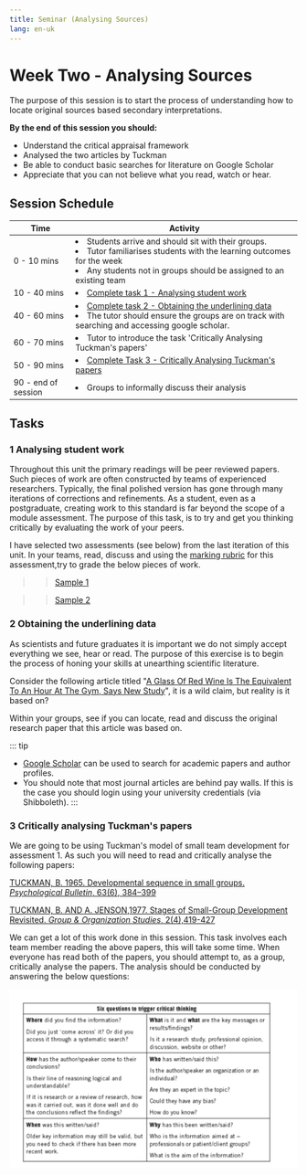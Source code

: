 ```yaml
---
title: Seminar (Analysing Sources)
lang: en-uk
---
```


# Week Two - Analysing Sources 

The purpose of this session is to start the process of understanding how to locate original sources based secondary interpretations. 

**By the end of this session you should:**


- Understand the critical appraisal framework
- Analysed the two articles by Tuckman 
- Be able to conduct basic searches for literature on Google Scholar 
- Appreciate that you can not believe what you read, watch or hear.



## Session Schedule 	

| Time | Activity | 
|-------------------|------------------------|
|0 - 10 mins        | <li>Students arrive and should sit with their groups.</li> <li> Tutor familiarises students with the learning outcomes for the week   </li> <li> Any students not in groups should be assigned to an existing team</li>|
| 10 - 40 mins     | <li> [Complete task 1 - Analysing student work](#_1-analysing-student-work) </li> |
|40 - 60 mins        | <li> [Complete task 2 - Obtaining the underlining data](#_2-obtaining-the-underlining-data)</li> <li> The tutor should ensure the groups are on track with searching and accessing google scholar.</li> |
| 60 - 70 mins  |  <li>Tutor to introduce the task 'Critically Analysing  Tuckman's papers'</li> |
| 50 - 90 mins  | <li>[Complete Task 3 - Critically Analysing  Tuckman's papers](#_3-critically-analysing-tuckman-s-papers) </li> |
| 90 - end of session | <li>Groups to informally discuss their analysis </li> |


## Tasks 

### 1 Analysing student work

Throughout this unit the primary readings will be peer reviewed papers. Such pieces of work are often constructed by teams of experienced researchers. Typically, the final polished version has gone through many iterations of corrections and refinements. As a student, even as a postgraduate, creating work to this standard is far beyond the scope of a module assessment. The purpose of this task, is to try and get you thinking critically by evaluating the work of your peers. 

I have selected two assessments (see below) from the last iteration of this unit. In your teams, read, discuss and using the [marking rubric](/assessments/assessment_1.html#assessment-criteria) for this assessment,try to grade the below pieces of work.

>> [Sample 1](./student_work_1.pdf)


>> [Sample 2](./sudent_work_2.pdf)


### 2 Obtaining the underlining data

As scientists and future graduates it is important we do not simply accept everything we see, hear or read. The purpose of this exercise is to begin the process of honing your skills at unearthing scientific literature.


Consider the following article titled "[A Glass Of Red Wine Is The Equivalent To An Hour At The Gym, Says New Study](https://www.huffingtonpost.co.uk/2016/01/08/a-glass-of-red-wine-is-the-equivalent-to-an-hour-at-the-gym-says-new-study_n_7317240.html)", it is a wild claim, but reality is it based on? 

Within your groups, see if you can locate, read and discuss the original research paper that this article was based on.

::: tip
-  [Google Scholar](https://www.google.co.uk/scholar) can be used to search for academic papers and author profiles. 
-  You should note that most journal articles are behind pay walls. If this is the case you should login using your university credentials (via Shibboleth).
::: 

### 3 Critically analysing Tuckman's papers

We are going to be using Tuckman's model of small team development for assessment 1. As such you will need to read and critically analyse the following papers:


[TUCKMAN, B. 1965. Developmental sequence in small groups.  *Psychological Bulletin*, 63(6), 384–399](/reading/Tuckman_1965.pdf) 

[TUCKMAN, B. AND A. JENSON,1977.  Stages of Small-Group Development Revisited. *Group & Organization Studies*, 2(4),419-427](/reading/Tuckman_1977.pdf)



We can get a lot of this work done in this session. This task involves each team member reading the above
papers, this will take some time. When everyone has read both of the papers, you should attempt to, as a group, critically analyse the papers. The analysis should be conducted by answering the below questions:

 
 ![](./assets/critical_framework.png)

